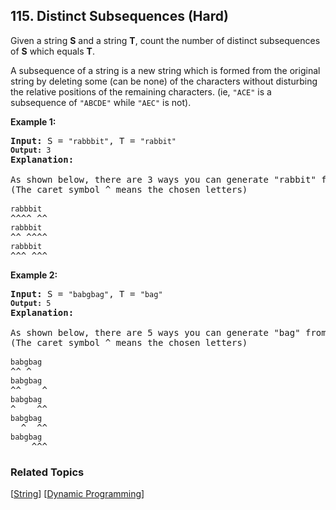 <!--|This file generated by command(leetcode description); DO NOT EDIT.    |-->
<!--+----------------------------------------------------------------------+-->
<!--|@author    Openset <openset.wang@gmail.com>                           |-->
<!--|@link      https://github.com/openset                                 |-->
<!--|@home      https://github.com/openset/leetcode                        |-->
<!--+----------------------------------------------------------------------+-->

## 115. Distinct Subsequences (Hard)

<p>Given a string <strong>S</strong> and a string <strong>T</strong>, count the number of distinct subsequences of <strong>S</strong> which equals <strong>T</strong>.</p>

<p>A subsequence of a string is a new string which is formed from the original string by deleting some (can be none) of the characters without disturbing the relative positions of the remaining characters. (ie, <code>&quot;ACE&quot;</code> is a subsequence of <code>&quot;ABCDE&quot;</code> while <code>&quot;AEC&quot;</code> is not).</p>

<p><strong>Example 1:</strong></p>

<pre>
<strong>Input: </strong>S = <code>&quot;rabbbit&quot;</code>, T = <code>&quot;rabbit&quot;
<strong>Output:</strong>&nbsp;3
</code><strong>Explanation:
</strong>
As shown below, there are 3 ways you can generate &quot;rabbit&quot; from S.
(The caret symbol ^ means the chosen letters)

<code>rabbbit</code>
^^^^ ^^
<code>rabbbit</code>
^^ ^^^^
<code>rabbbit</code>
^^^ ^^^
</pre>

<p><strong>Example 2:</strong></p>

<pre>
<strong>Input: </strong>S = <code>&quot;babgbag&quot;</code>, T = <code>&quot;bag&quot;
<strong>Output:</strong>&nbsp;5
</code><strong>Explanation:
</strong>
As shown below, there are 5 ways you can generate &quot;bag&quot; from S.
(The caret symbol ^ means the chosen letters)

<code>babgbag</code>
^^ ^
<code>babgbag</code>
^^    ^
<code>babgbag</code>
^    ^^
<code>babgbag</code>
  ^  ^^
<code>babgbag</code>
    ^^^
</pre>


### Related Topics
[[String](https://github.com/openset/leetcode/tree/master/tag/string/README.md)] [[Dynamic Programming](https://github.com/openset/leetcode/tree/master/tag/dynamic-programming/README.md)] 